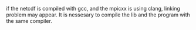 if the netcdf is compiled with gcc, and the mpicxx is using clang, linking problem may appear. 
It is nessesary to compile the lib and the program with the same compiler.